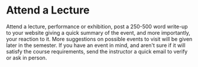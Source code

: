 # Attend a Lecture
Attend a lecture, performance or exhibition, post a 250-500 word write-up to your website giving a quick summary of the event, and more importantly, your reaction to it. 
More suggestions on possible events to visit will be given later in the semester. 
If you have an event in mind, and aren't sure if it will satisfy the course requirements, send the instructor a quick email to verify or ask in person.

